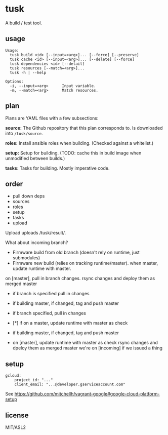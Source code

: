 # tusk

A build / test tool.

## usage

```
Usage:
  tusk build <id> [--input=<arg>]... [--force] [--preserve]
  tusk cache <id> [--input=<arg>]... [--delete] [--force]
  tusk dependencies <id> [--detail]
  tusk resources [--match=<arg>]...
  tusk -h | --help

Options:
  -i, --input=<arg>      Input variable.
  -m, --match=<arg>      Match resources.
```

## plan

Plans are YAML files with a few subsections:

**source:** The Github repository that this plan corresponds to. Is downloaded into `/tusk/source`.

**roles:** Install ansible roles when building. (Checked against a whitelist.)

**setup:** Setup for building. (TODO: cache this in build image when unmodified between builds.)

**tasks:** Tasks for building. Mostly imperative code.

## order

* pull down deps
* sources
* roles
* setup
* tasks
* upload

Upload uploads /tusk/result/.

What about incoming branch?

- Firmware build from old branch (doesn't rely on runtime, just submodules)
- Firmware new build (relies on tracking runtime/master). when master, update runtime with master.

on [master], pull in branch changes.
rsync changes and deploy them as merged master

- if branch is specified pull in changes
- if building master, if changed, tag and push master

- if branch specified, pull in changes
- [*] if on a master, update runtime with master as check
- if building master, if changed, tag and push master

- on [master], update runtime with master as check
rsync changes and dpeloy them as merged master
we're on [incoming] if we issued a thing

## setup

```
gcloud:
    project_id: "..."
    client_email: "...@developer.gserviceaccount.com"
```

See https://github.com/mitchellh/vagrant-google#google-cloud-platform-setup

## license

MIT/ASL2